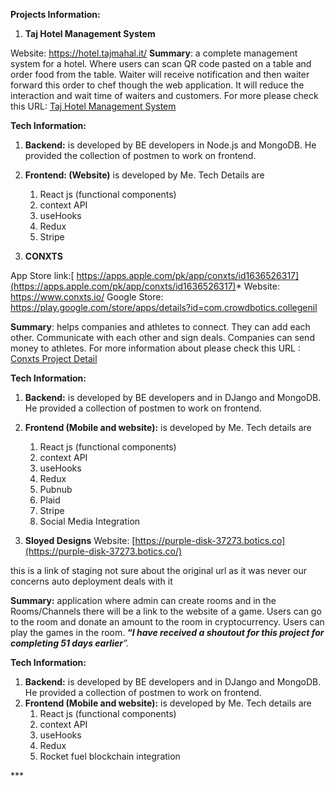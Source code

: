 **Projects Information:** 

1. **Taj Hotel Management System**

Website: <https://hotel.tajmahal.it/>
**Summary**: a complete management system for a hotel. Where users can scan QR code pasted on a table and order food from the table. Waiter will receive notification and then waiter forward this order to chef though the web application. It will reduce the interaction and wait time of waiters and customers. For more please check this 
URL: [Taj Hotel Management System](https://docs.google.com/document/d/16t-t3JOZEl5d8IVYl6vf7WUyXWmUewzQlJ6Tk3SexFI/edit?usp=sharing)

**Tech Information:**

1. **Backend:** is developed by BE developers in Node.js and MongoDB. He provided the collection of postmen to work on frontend.
1. **Frontend: (Website)** is developed by Me. Tech Details are
   1. React js (functional components) 
   1. context API
   1. useHooks
   1. Redux
   1. Stripe

1. **CONXTS**

App Store link:[ https://apps.apple.com/pk/app/conxts/id1636526317](https://apps.apple.com/pk/app/conxts/id1636526317)*
Website: <https://www.conxts.io/>
Google Store: <https://play.google.com/store/apps/details?id=com.crowdbotics.collegenil>

**Summary**: helps companies and athletes to connect. They can add each other. Communicate with each other and sign deals. Companies can send money to athletes. For more information about please check this URL : [Conxts Project Detail](https://docs.google.com/document/d/1mikq1FFnV17jYGqm-ot8UANrdySwcN7hylxln1xwWVo/edit?usp=sharing)

**Tech Information:**

1. **Backend:** is developed by BE developers and in DJango and MongoDB. He provided a collection of postmen to work on frontend.
1. **Frontend (Mobile and website):** is developed by Me. Tech details are
   1. React js (functional components) 
   1. context API
   1. useHooks
   1. Redux
   1. Pubnub
   1. Plaid
   1. Stripe
   1. Social Media Integration

1. **Sloyed Designs**
   Website: [https://purple-disk-37273.botics.co](https://purple-disk-37273.botics.co/) 

this is a link of staging not sure about the original url as it was never our concerns auto deployment deals with it

**Summary:** application where admin can create rooms and in the Rooms/Channels there will be a link to the website of a game. Users can go to the room and donate an amount to the room in cryptocurrency. Users can play the games in the room. __“*I have received a shoutout for this project for completing 51 days earlier*__*”.*

__Tech Information:__

1. **Backend:** is developed by BE developers and in DJango and MongoDB. He provided a collection of postmen to work on frontend.
1. **Frontend (Mobile and website):** is developed by Me. Tech details are
   1. React js (functional components) 
   1. context API
   1. useHooks
   1. Redux
   1. Rocket fuel blockchain integration




\***

